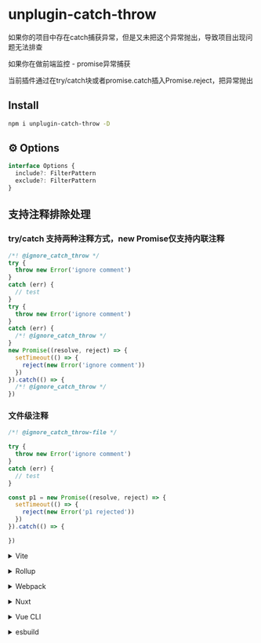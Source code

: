 # unplugin-catch-throw

如果你的项目中存在catch捕获异常，但是又未把这个异常抛出，导致项目出现问题无法排查

如果你在做前端监控 - promise异常捕获

当前插件通过在try/catch块或者promise.catch插入Promise.reject，把异常抛出

## Install

```bash
npm i unplugin-catch-throw -D
```

## ⚙️ Options

```ts
interface Options {
  include?: FilterPattern
  exclude?: FilterPattern
}
```

## 支持注释排除处理

### try/catch 支持两种注释方式，new Promise仅支持内联注释

```ts
/*! @ignore_catch_throw */
try {
  throw new Error('ignore comment')
}
catch (err) {
  // test
}
try {
  throw new Error('ignore comment')
}
catch (err) {
  /*! @ignore_catch_throw */
}
new Promise((resolve, reject) => {
  setTimeout(() => {
    reject(new Error('ignore comment'))
  })
}).catch(() => {
  /*! @ignore_catch_throw */
})
```

### 文件级注释

```ts
/*! @ignore_catch_throw-file */

try {
  throw new Error('ignore comment')
}
catch (err) {
  // test
}

const p1 = new Promise((resolve, reject) => {
  setTimeout(() => {
    reject(new Error('p1 rejected'))
  })
}).catch(() => {

})
```

<details>
<summary>Vite</summary><br>

```ts
// vite.config.ts
import CatchThrow from 'unplugin-catch-throw/vite'

export default defineConfig({
  plugins: [
    CatchThrow({ /* options */ }),
  ],
})
```

Example: [`playground/`](./playground/)

<br></details>

<details>
<summary>Rollup</summary><br>

```ts
// rollup.config.js
import CatchThrow from 'unplugin-catch-throw/rollup'

export default {
  plugins: [
    CatchThrow({ /* options */ }),
  ],
}
```

<br></details>

<details>
<summary>Webpack</summary><br>

```ts
// webpack.config.js
module.exports = {
  /* ... */
  plugins: [
    require('unplugin-catch-throw/webpack')({ /* options */ })
  ]
}
```

<br></details>

<details>
<summary>Nuxt</summary><br>

```ts
// nuxt.config.js
export default defineNuxtConfig({
  modules: [
    ['unplugin-catch-throw/nuxt', { /* options */ }],
  ],
})
```

> This module works for both Nuxt 2 and [Nuxt Vite](https://github.com/nuxt/vite)

<br></details>

<details>
<summary>Vue CLI</summary><br>

```ts
// vue.config.js
module.exports = {
  configureWebpack: {
    plugins: [
      require('unplugin-catch-throw/webpack')({ /* options */ }),
    ],
  },
}
```

<br></details>

<details>
<summary>esbuild</summary><br>

```ts
// esbuild.config.js
import { build } from 'esbuild'
import CatchThrow from 'unplugin-catch-throw/esbuild'

build({
  plugins: [CatchThrow()],
})
```

<br></details>

